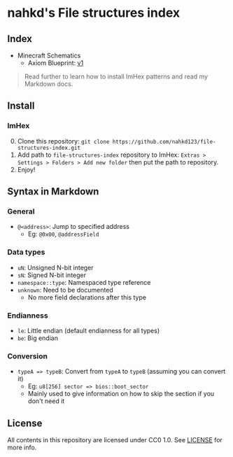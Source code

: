 # nahkd's File structures index
## Index
- Minecraft Schematics
    - Axiom Blueprint: [v1](includes/mc-schematic/axiom-blueprint-v1/index.md)

> Read further to learn how to install ImHex patterns and read my Markdown docs.

## Install
### ImHex
0. Clone this repository: `git clone https://github.com/nahkd123/file-structures-index.git`
0. Add path to `file-structures-index` repository to ImHex: `Extras > Settings > Folders > Add new folder` then put the path to repository.
0. Enjoy!

## Syntax in Markdown
### General
- `@<address>`: Jump to specified address
    - Eg: `@0x00`, `@addressField`

### Data types
- `uN`: Unsigned N-bit integer
- `sN`: Signed N-bit integer
- `namespace::type`: Namespaced type reference
- `unknown`: Need to be documented
    - No more field declarations after this type

### Endianness
- `le`: Little endian (default endianness for all types)
- `be`: Big endian

### Conversion
- `typeA => typeB`: Convert from `typeA` to `typeB` (assuming you can convert it)
    - Eg: `u8[256] sector => bios::boot_sector`
    - Mainly used to give information on how to skip the section if you don't need it

## License
All contents in this repository are licensed under CC0 1.0. See [LICENSE](./LICENSE) for more info.